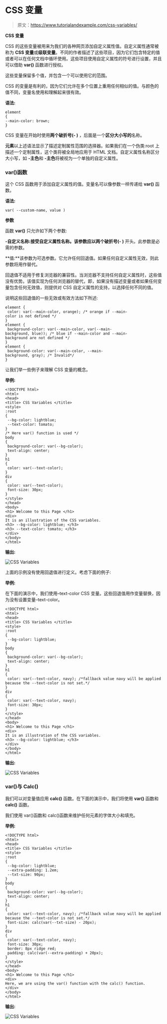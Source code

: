 # CSS 变量

> 原文：<https://www.tutorialandexample.com/css-variables/>

**CSS 变量**

CSS 的这些变量被用来为我们的各种网页添加自定义属性值。自定义属性通常被称为 **CSS 变量**或**级联变量**。不同的作者描述了这些项目，因为它们包含特定的值或者可以在任何文档中循环使用。这些项目使用自定义属性的符号进行设置，并且可以借助 **var()** 函数进行授权。

这些变量保留多个值，并包含一个可以使用它的范围。

CSS 的变量是有利的，因为它们允许在多个位置上重用任何相似的值。与颜色的值不同，变量名使用和理解起来很有效。

**语法:**

```
element
{
--main-color: brown;  
}  
```

CSS 变量在开始时使用**两个破折号(- )** ，后面是一个**区分大小写的**名称。

**元素**以上述语法显示了描述定制属性范围的选择器。如果我们在一个伪类:root 上描述一个定制属性，这个类将被全局地应用于 HTML 文档。自定义属性名称区分大小写，如 **-主色**和 **-主色**将被视为一个单独的自定义属性。

### var()函数

这个 CSS 函数用于添加自定义属性的值。变量名可以像参数一样传递给 **var()** 函数。

**语法:**

```
var( --custom-name, value )  
```

**参数**

函数 **var()** 只允许如下两个参数:

**-自定义名称:**接受自定义属性名称。该参数应以**两个破折号(- )** 开头。此参数是必需的参数。

**值:**该参数为可选参数。它允许任何回退值。如果任何自定义属性无效，则此参数将用作替代。

回退值不适用于修复浏览器的兼容性。当浏览器不支持任何自定义属性时，这些值没有优势。该值实现为任何浏览器的替代，即，如果没有描述变量或者如果任何变量包含任何无效值，则提供对 CSS 自定义属性的支持，以选择任何不同的值。

说明这些回退值的一些无效或有效方法如下所述:

```
element {  
 color: var(--main-color, orange); /* orange if --main-color is not defined */  
}  
element {  
 background-color: var(--main-color, var(--main-background, blue)); /* blue if --main-color and --main-background are not defined */  
}  
element {  
 background-color: var(--main-color, --main-background, gray); /* Invalid*/  
}  
```

让我们举一些例子来理解 CSS 变量的概念。

**举例:**

```
<!DOCTYPE html>
<html>
<head>
<title> CSS Variables </title>
<style>
:root
{
 --bg-color: lightblue;
 --text-color: tomato;
}
/* Here var() function is used */
body
{
 background-color: var(--bg-color);
 text-align: center;
}
h1
{
 color: var(--text-color);
}
div
{
 color: var(--text-color);
 font-size: 30px;
}
</style>
</head>
<body>
<h1> Welcome to this Page </h1>
<div>
It is an illustration of the CSS variables.
<h3> --bg-color: lightblue; </h3>
<h3> --text-color: tomato; </h3>
</div>
</body>
</html>
```

**输出:**

![CSS Variables](img/04221508a9d30f5e7bfa9519d2510b38.png)

上面的示例没有使用回退值进行定义。考虑下面的例子:

**举例:**

在下面的演示中，我们使用–text-color CSS 变量。这些回退值用作变量替换，因为没有设置变量–text-color。

```
<!DOCTYPE html>
<html>
<head>
<title> CSS Variables </title>
<style>
:root
{
 --bg-color: lightblue;
}
body
{
 background-color: var(--bg-color);
 text-align: center;
}
h1
{
 color: var(--text-color, navy); /*fallback value navy will be applied because the --text-color is not set.*/
}
div
{
 color: var(--text-color, navy);
 font-size: 30px;
}
</style>
</head>
<body>
<h1> Welcome to this Page </h1>
<div>
It is an illustration of the CSS variables.
<h3> --bg-color: lightblue; </h3>
</div>
</body>
</html>
```

**输出:**

![CSS Variables](img/0ded699556b7cb2e4a8d571bb6a842f4.png)

### var()与 Calc()

我们可以对变量值应用 **calc()** 函数。在下面的演示中，我们将使用 **var()** 函数和 **calc()** 函数。

我们使用 var()函数和 calc()函数来维护任何元素的字体大小和填充。

**举例:**

```
<!DOCTYPE html>
<html>
<head>
<title> CSS Variables </title>
<style>
:root
{
 --bg-color: lightblue;
 --extra-padding: 1.2em;
 --txt-size: 90px;
}
body
{
 background-color: var(--bg-color);
 text-align: center;
}
h1
{
 color: var(--text-color, navy); /*fallback value navy will be applied because the --text-color is not set.*/
 font-size: calc(var(--txt-size) - 20px);
}
div
{
 color: var(--text-color, navy);
 font-size: 30px;
 border: 8px ridge red;
 padding: calc(var(--extra-padding) + 20px);
}
</style>
</head>
<body>
<h1> Welcome to this Page </h1>
<div>
Here, we are using the var() function with the calc() function.
</div>
</body>
</html>
```

**输出:**

![CSS Variables](img/e2e1e4e15a0a1932ddae20353e55c0fd.png)